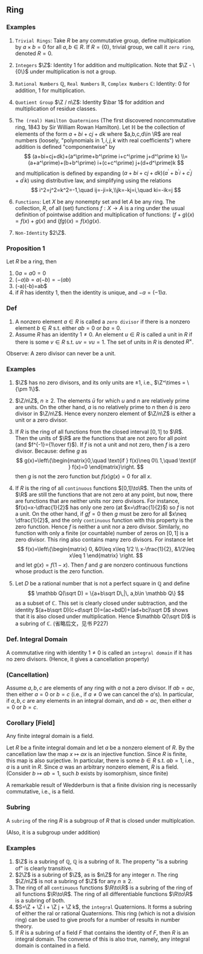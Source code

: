 ## Ring

### Examples

1. `Trivial Rings`: Take $R$ be any commutative group, define multipication by $a\times b=0$ for all $a,b\in R$. If $R=\{0\}$, trivial group, we call it `zero ring`, denoted $R=0$.

2. `Integers` $\Z$: Identity $1$ for addition and multiplication. Note that $\Z - \{0\}$ under multiplication is not a group.

3. `Rational Numbers` $\mathbb Q$, `Real Numbers` $\mathbb R$, `Complex Numbers` $\mathbb C$: Identity: $0$ for addition, $1$ for multiplication.

4. `Quotient Group` $\Z / n\Z$: Identity $\bar 1$ for addition and multiplication of residue classes.

5. `The (real) Hamilton Quaternions` (The first discovered noncommutative ring, 1843 by Sir William Rowan Hamilton). Let $\mathbb H$ be the collection of elements of the form $a+bi+cj+dk$ where $a,b,c,d\in \R$ are real numbers (loosely, "polynomials in $1,i,j,k$ with real coefficients") where addition is defined "componentwise" by 
  $$
(a+bi+cj+dk)+(a^\prime+b^\prime i+c^\prime j+d^\prime k) \\= (a+a^\prime)+(b+b^\prime) i+(c+c^\prime) j+(d+d^\prime)k
$$
and multiplication is defined by expanding $(a+bi+cj+dk)(a^\prime+b^\prime i+c^\prime j+d^\prime k)$ using distributive law, and simplifying using the relations
$$
i^2=j^2=k^2=-1,\quad ij=-ji=k,\\jk=-kj=i,\quad ki=-ik=j
$$

6. `Functions`: Let $X$ be any nonempty set and let $A$ be any ring. The collection, $R$, of all (set) functions $f:X\to A$ is a ring under the usual definition of pointwise addition and multiplication of functions: $(f+g)(x)=f(x)+g(x)$ and $(fg)(x)=f(x)g(x)$.

7. `Non-Identity` $2\Z$.

### Proposition 1

Let $R$ be a ring, then

1. $0a=a0=0$
2. $(-a)b=a(-b)=-(ab)$
3. (-a)(-b)=ab$
4. if $R$ has identity $1$, then the identity is unique, and $-a=(-1)a$.

### Def

1. A nonzero element $a\in R$ is called a `zero divisor` if there is a nonzero element $b\in R$ s.t. either $ab=0$ or $ba=0$.
2. Assume $R$ has an identity $1\neq 0$. An element $u\in R$ is called a unit in $R$ if there is some $v\in R$ s.t. $uv=vu=1$. The set of units in $R$ is denoted $R^\times$.

Observe: A zero divisor can never be a unit.

### Examples

1. $\Z$ has no zero divisors, and its only units are $\pm 1$, i.e., $\Z^\times = \{\pm 1\}$.

2. $\Z/n\Z$, $n\geq 2$. The elements $\bar u$ for which $u$ and $n$ are relatively prime are units. On the other hand, $a$ is no relatively prime to $n$ then $\bar a$ is zero divisor in $\Z/n\Z$. Hence every nonzero element of $\Z/n\Z$ is either a unit or a zero divisor.

3. If $R$ is the ring of all functions from the closed interval $[0,1]$ to $\R$. Then the units of $\R$ are the functions that are not zero for all point (and $f^{-1}={1\over f}$). If $f$ is not a unit and not zero, then $f$ is a zero divisor. Because: define $g$ as
$$
g(x)=\left\{\begin{matrix}0,\quad \text{if } f(x)\neq 0\\ 1,\quad \text{if } f(x)=0 \end{matrix}\right.
$$
then $g$ is not the zero function but $f(x)g(x)=0$ for all $x$.

4. If $R$ is the ring of all `continuous` functions $[0,1]\to\R$. Then the units of $\R$ are still the functions that are not zero at any point, but now, there are functions that are neither units nor zero divisors. For instance, $f(x)=x-\dfrac{1}{2}$ has only one zero (at $x=\dfrac{1}{2}$) so $f$ is not a unit. On the other hand, if $gf=0$ then $g$ must be zero for all $x\neq \dfrac{1}{2}$, and the only `continuous` function with this property is the zero function. Hence $f$ is neither a unit nor a zero divisor. Similarly, no function with only a finite (or countable) number of zeros on $[0,1]$ is a zero divisor. This ring also contains many zero divisors. For instance let
  $$
  f(x)=\left\{\begin{matrix}
    0, &0\leq x\leq 1/2 \\
    x-\frac{1}{2}, &1/2\leq x\leq 1
  \end{matrix} \right.
  $$
and let $g(x)=f(1-x)$. Then $f$ and $g$ are nonzero continuous functions whose product is the zero function.

5. Let $D$ be a rational number that is not a perfect square in $\mathbb Q$ and define
  $$
  \mathbb Q(\sqrt D) = \{a+b\sqrt D\,|\, a,b\in \mathbb Q\}
  $$
  as a subset of $\mathbb C$. This set is clearly closed under subtraction, and the identity $(a+b\sqrt D)(c+d\sqrt D)=(ac+bdD)+(ad+bc)\sqrt D$ shows that it is also closed under multiplication. Hence $\mathbb Q(\sqrt D)$ is a subring of $\mathbb C$. (省略后文，见书 P227)

### Def. Integral Domain

A commutative ring with identity $1\neq 0$ is called an `integral domain` if it has no zero divisors. (Hence, it gives a cancellation property)

### (Cancellation)

Assume $a,b,c$ are elements of any ring with $a$ not a zero divisor. If $ab=ac$, then either $a=0$ or $b=c$ (i.e., if $a\neq 0$ we can cancel the $a$'s). In particular, if $a,b,c$ are any elements in an integral domain, and $ab=ac$, then either $a=0$ or $b=c$.

### Corollary [Field]
Any finite integral domain is a field.

Let $R$ be a finite integral domain and let $a$ be a nonzero element of $R$. By the cancellation law the map $x\mapsto ax$ is an injective function. Since $R$ is finite, this map is also surjective. In particular, there is some $b\in R$ s.t. $ab=1$, i.e., $a$ is a unit in $R$. Since $a$ was an arbitrary nonzero element, $R$ is a field. (Consider $b\mapsto ab=1$, such $b$ exists by isomorphism, since finite)

A remarkable result of Wedderburn is that a finite division ring is necessarily commutative, i.e., is a field.

### Subring

A `subring` of the ring $R$ is a subgroup of $R$ that is closed under multiplcation.

(Also, it is a subgroup under addition)

### Examples
1. $\Z$ is a subring of $\mathbb Q$, $\mathbb Q$ is a subring of $\mathbb R$. The property "is a subring of" is clearly transitive.
2. $2\Z$ is a subring of $\Z$, as is $n\Z$ for any integer $n$. The ring $\Z/n\Z$ is not a subring of $\Z$ for any $n\geq2$.
3. The ring of all `continuous` functions $\R\to\R$ is a subring of the ring of all functions $\R\to\R$. The ring of all differentiable functions $\R\to\R$ is a subring of both.
4. $S=\Z + \Z i + \Z j + \Z k$, the `integral` Quaternions. It forms a subring of either the ral or rational Quaternions. This ring (which is not a division ring) can be used to give proofs for a number of results in number theory.
5. If $R$ is a subring of a field $F$ that contains the identity of $F$, then $R$ is an integral domain. The converse of this is also true, namely, any integral domain is contained in a field.

